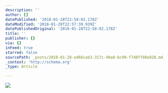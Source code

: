 ```yaml
---
description: ''
author: []
datePublished: '2018-01-28T22:58:02.178Z'
dateModified: '2018-01-28T22:57:39.939Z'
datePublishedOriginal: '2018-01-28T22:58:02.178Z'
title: ''
publisher: {}
via: {}
inFeed: true
starred: false
sourcePath: _posts/2018-01-28-ed66cab3-317c-40a8-bc90-f748f798e828.md
_context: 'http://schema.org'
_type: Article

---
```

![](https://the-grid-user-content.s3-us-west-2.amazonaws.com/a0a668e2-a59b-4d15-9223-33407ff3fa65.jpg)